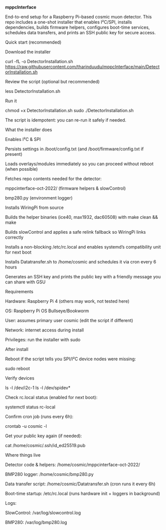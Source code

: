 **mppcInterface**

End-to-end setup for a Raspberry Pi–based cosmic muon detector.
This repo includes a one-shot installer that enables I²C/SPI, installs dependencies, builds firmware helpers, configures boot-time services, schedules data transfers, and prints an SSH public key for secure access.

Quick start (recommended)

Download the installer

curl -fL -o DetectorInstallation.sh https://raw.githubusercontent.com/tharinduudu/mppcInterface/main/DetectorInstallation.sh


Review the script (optional but recommended)

less DetectorInstallation.sh


Run it

chmod +x DetectorInstallation.sh
sudo ./DetectorInstallation.sh


The script is idempotent: you can re-run it safely if needed.

What the installer does

Enables I²C & SPI

Persists settings in /boot/config.txt (and /boot/firmware/config.txt if present)

Loads overlays/modules immediately so you can proceed without reboot (when possible)

Fetches repo contents needed for the detector:

mppcinterface-oct-2022/ (firmware helpers & slowControl)

bmp280.py (environment logger)

Installs WiringPi from source

Builds the helper binaries (ice40, max1932, dac60508) with make clean && make

Builds slowControl and applies a safe relink fallback so WiringPi links correctly

Installs a non-blocking /etc/rc.local and enables systemd’s compatibility unit for next boot

Installs Datatransfer.sh to /home/cosmic and schedules it via cron every 6 hours

Generates an SSH key and prints the public key with a friendly message you can share with GSU

Requirements

Hardware: Raspberry Pi 4 (others may work, not tested here)

OS: Raspberry Pi OS Bullseye/Bookworm

User: assumes primary user cosmic (edit the script if different)

Network: internet access during install

Privileges: run the installer with sudo

After install

Reboot if the script tells you SPI/I²C device nodes were missing:

sudo reboot


Verify devices

ls -l /dev/i2c-1
ls -l /dev/spidev*


Check rc.local status (enabled for next boot):

systemctl status rc-local


Confirm cron job (runs every 6h):

crontab -u cosmic -l


Get your public key again (if needed):

cat /home/cosmic/.ssh/id_ed25519.pub

Where things live

Detector code & helpers: /home/cosmic/mppcinterface-oct-2022/

BMP280 logger: /home/cosmic/bmp280.py

Data transfer script: /home/cosmic/Datatransfer.sh (cron runs it every 6h)

Boot-time startup: /etc/rc.local (runs hardware init + loggers in background)

Logs:

SlowControl: /var/log/slowcontrol.log

BMP280: /var/log/bmp280.log
